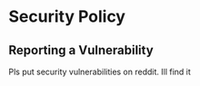 # Security Policy

## Reporting a Vulnerability

Pls put security vulnerabilities on reddit. Ill find it
